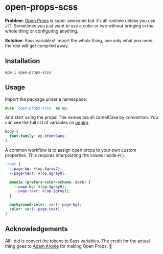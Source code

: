# open-props-scss

**Problem**: [Open Props](https://open-props.style/) is super awesome but it's all runtime unless you use JIT. Sometimes you just want to use a color or two without bringing in the whole thing or configuring anything.

**Solution**: Sass variables! Import the whole thing, use only what you need, the rest will get compiled away.

## Installation

```
npm i open-props-scss
```

## Usage

Import the package under a namespace:

```scss
@use 'open-props-scss' as op;
```

And start using the props! The names are all camelCase by convention. You can see the full list of variables on [unpkg](https://unpkg.com/open-props-scss).

```scss
body {
  font-family: op.$fontSans;
}
```

A common workflow is to assign open props to your own custom properties. This requires interpolating the values inside `#{}`.

```scss
:root {
  --page-bg: #{op.$gray2};
  --page-text: #{op.$gray9};

  @media (prefers-color-scheme: dark) {
    --page-bg: #{op.$gray9};
    --page-text: #{op.$gray1};
  }

  background-color: var(--page-bg);
  color: var(--page-text);
}
```

## Acknowledgements

All I did is convert the tokens to Sass variables. The credit for the actual thing goes to [Adam Argyle](https://github.com/argyleink) for making Open Props. 💜
